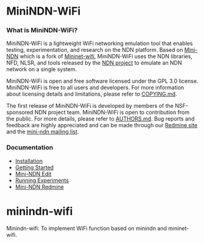 MiniNDN-WiFi
============

### What is MiniNDN-WiFi?

MiniNDN-WiFi is a lightweight WiFi networking emulation tool that enables testing, experimentation, and
research on the NDN platform. Based on [Mini-NDN](https://github.com/named-data/mini-ndn) which
is a fork of [Mininet-wifi](https://github.com/mininet/mininet), MiniNDN-WiFi uses the NDN libraries,
NFD, NLSR, and tools released by the [NDN project](http://named-data.net/codebase/platform/)
to emulate an NDN network on a single system.

MiniNDN-WiFi is open and free software licensed under the GPL 3.0 license. MiniNDN-WiFi is free to all
users and developers. For more information about licensing details and limitations,
please refer to [COPYING.md](COPYING.md).

The first release of MiniNDN-WiFi is developed by members of the NSF-sponsored NDN project team.
MiniNDN-WiFi is open to contribution from the public.
For more details, please refer to [AUTHORS.md](AUTHORS.md).
Bug reports and feedback are highly appreciated and can be made through our
[Redmine site](http://redmine.named-data.net/projects/mini-ndn) and the
[mini-ndn mailing list](http://www.lists.cs.ucla.edu/mailman/listinfo/mini-ndn).

### Documentation

* [Installation](INSTALL.md)
* [Getting Started](docs/GETTING-STARTED.md)
* [Mini-NDN Edit](docs/GUI.md)
* [Running Experiments](docs/EXPERIMENTS.md)
* [Mini-NDN Redmine](http://redmine.named-data.net/projects/mini-ndn)

# minindn-wifi
Minindn-wifi: To implement WiFi function based on minindn and mininet-wifi.
